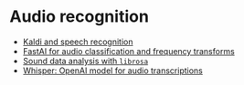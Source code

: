 # Audio recognition

- [Kaldi and speech recognition](https://towardsdatascience.com/how-to-start-with-kaldi-and-speech-recognition-a9b7670ffff6)
- [FastAI for audio classification and frequency transforms](https://towardsdatascience.com/audio-classification-using-fastai-and-on-the-fly-frequency-transforms-4dbe1b540f89)
- [Sound data analysis with `librosa`](https://towardsdatascience.com/what-is-sound-691988d780bb)
- [Whisper: OpenAI model for audio transcriptions](https://github.com/openai/whisper)
